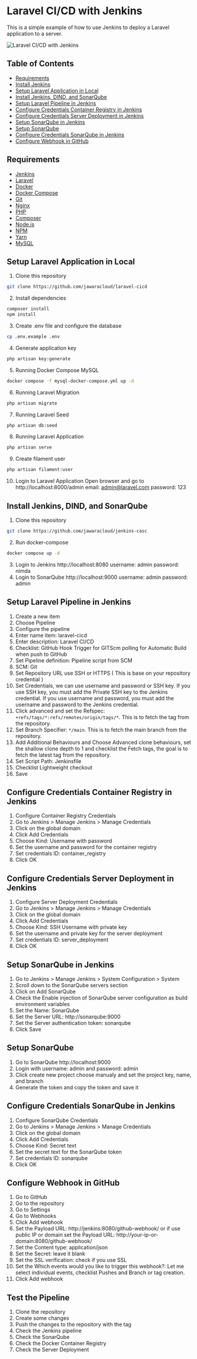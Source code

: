 # Laravel CI/CD with Jenkins
This is a simple example of how to use Jenkins to deploy a Laravel application to a server.

![Laravel CI/CD with Jenkins](./flow.jpg "Laravel CI/CD with Jenkins")

## Table of Contents
- [Requirements](#requirements)
- [Install Jenkins](#Install-jenkins)
- [Setup Laravel Application in Local](#setup-laravel-application-in-local)
- [Install Jenkins, DIND, and SonarQube](#install-jenkins-dind-and-sonarqube)
- [Setup Laravel Pipeline in Jenkins](#setup-laravel-pipeline-in-jenkins)
- [Configure Credentials Container Registry in Jenkins](#configure-credentials-container-registry-in-jenkins)
- [Configure Credentials Server Deployment in Jenkins](#configure-credentials-server-deployment-in-jenkins)
- [Setup SonarQube in Jenkins](#setup-sonarqube-in-jenkins)
- [Setup SonarQube](#setup-sonarqube)
- [Configure Credentials SonarQube in Jenkins](#configure-credentials-sonarqube-in-jenkins)
- [Configure Webhook in GitHub](#configure-webhook-in-github)

## Requirements
- [Jenkins](https://www.jenkins.io/)
- [Laravel](https://laravel.com/)
- [Docker](https://www.docker.com/)
- [Docker Compose](https://docs.docker.com/compose/)
- [Git](https://git-scm.com/)
- [Nginx](https://www.nginx.com/)
- [PHP](https://www.php.net/)
- [Composer](https://getcomposer.org/)
- [Node.js](https://nodejs.org/)
- [NPM](https://www.npmjs.com/)
- [Yarn](https://yarnpkg.com/)
- [MySQL](https://www.mysql.com/)


## Setup Laravel Application in Local
1. Clone this repository
```bash
git clone https://github.com/jawaracloud/laravel-cicd
```
2. Install dependencies
```bash
composer install
npm install
```
3. Create .env file and configure the database
```bash
cp .env.example .env
```
4. Generate application key
```bash
php artisan key:generate
```
5. Running Docker Compose MySQL
```bash
docker compose -f mysql-docker-compose.yml up -d
```
6. Running Laravel Migration
```bash
php artisan migrate
```
7. Running Laravel Seed
```bash
php artisan db:seed
```
8. Running Laravel Application
```bash
php artisan serve
```
9. Create filament user
```bash
php artisan filament:user
```
10. Login to Laravel Application
Open browser and go to http://localhost:8000/admin
email: admin@laravel.com
password: 123

## Install Jenkins, DIND, and SonarQube
1. Clone this repository
```bash
git clone https://github.com/jawaracloud/jenkins-casc
```
2. Run docker-compose
```bash
docker compose up -d
```
3. Login to Jenkins http://localhost:8080
username: admin
password: nimda
4. Login to SonarQube http://localhost:9000
username: admin
password: admin

## Setup Laravel Pipeline in Jenkins
1. Create a new item
2. Choose Pipeline
3. Configure the pipeline
4. Enter name item: laravel-cicd
5. Enter description: Laravel CI/CD
6. Checklist: GitHub Hook Trigger for GITScm polling for Automatic Build when push to GitHub
7. Set Pipeline definition: Pipeline script from SCM
8. SCM: Git
9. Set Repository URL use SSH or HTTPS ( This is base on your repository credential )
10. Set Credentials, we can use username and password or SSH key. If you use SSH key, you must add the Private SSH key to the Jenkins credential. If you use username and password, you must add the username and password to the Jenkins credential.
11. Click advanced and set the Refspec: `+refs/tags/*:refs/remotes/origin/tags/*`. This is to fetch the tag from the repository.
12. Set Branch Specifier: `*/main`. This is to fetch the main branch from the repository.
13. Add Additional Behaviours and Choose Advanced clone behaviours, set the shallow clone depth to 1 and checklist the Fetch tags, the goal is to fetch the latest tag from the repository.
14. Set Script Path: Jenkinsfile
15. Checklist Lightweight checkout
16. Save

## Configure Credentials Container Registry in Jenkins
1. Configure Container Registry Credentials
2. Go to Jenkins > Manage Jenkins > Manage Credentials
3. Click on the global domain
4. Click Add Credentials
5. Choose Kind: Username with password
6. Set the username and password for the container registry
7. Set credentials ID: container_registry
8. Click OK

## Configure Credentials Server Deployment in Jenkins
1. Configure Server Deployment Credentials
2. Go to Jenkins > Manage Jenkins > Manage Credentials
3. Click on the global domain
4. Click Add Credentials
5. Choose Kind: SSH Username with private key
6. Set the username and private key for the server deployment
7. Set credentials ID: server_deployment
8. Click OK

## Setup SonarQube in Jenkins
1. Go to Jenkins > Manage Jenkins > System Configuration > System
2. Scroll down to the SonarQube servers section
3. Click on Add SonarQube
4. Check the Enable injection of SonarQube server configuration as build environment variables
5. Set the Name: SonarQube
6. Set the Server URL: http://sonarqube:9000
7. Set the Server authentication token: sonarqube
8. Click Save

## Setup SonarQube
1. Go to SonarQube http://localhost:9000
2. Login with username: admin and password: admin
3. Click create new project choose manualy and set the project key, name, and branch
4. Generate the token and copy the token and save it

## Configure Credentials SonarQube in Jenkins
1. Configure SonarQube Credentials
2. Go to Jenkins > Manage Jenkins > Manage Credentials
3. Click on the global domain
4. Click Add Credentials
5. Choose Kind: Secret text
6. Set the secret text for the SonarQube token
7. Set credentials ID: sonarqube
8. Click OK

## Configure Webhook in GitHub
1. Go to GitHub
2. Go to the repository
3. Go to Settings
4. Go to Webhooks
5. Click Add webhook
6. Set the Payload URL: http://jenkins:8080/github-webhook/ or if use public IP or domain set the Payload URL: http://your-ip-or-domain:8080/github-webhook/
7. Set the Content type: application/json
8. Set the Secret: leave it blank
9. Set the SSL verification: check if you use SSL
10. Set the Which events would you like to trigger this webhook?: Let me select individual events, checklist Pushes and Branch or tag creation.
11. Click Add webhook

## Test the Pipeline
1. Clone the repository
2. Create some changes
3. Push the changes to the repository with the tag
4. Check the Jenkins pipeline
5. Check the SonarQube
6. Check the Docker Container Registry
7. Check the Server Deployment

